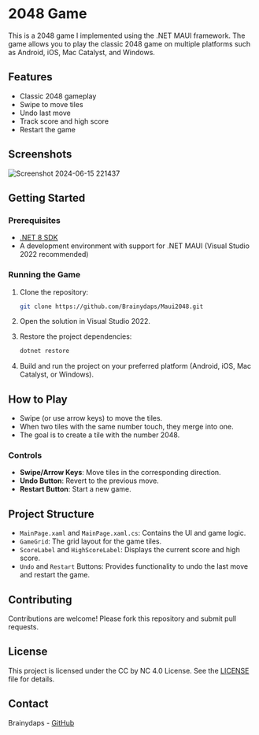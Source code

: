 # 2048 Game

This is a 2048 game I implemented using the .NET MAUI framework. The game allows you to play the classic 2048 game on multiple platforms such as Android, iOS, Mac Catalyst, and Windows.

## Features

- Classic 2048 gameplay
- Swipe to move tiles
- Undo last move
- Track score and high score
- Restart the game

## Screenshots
![Screenshot 2024-06-15 221437](https://github.com/Brainydaps/2048-game/assets/41041115/5bd604e6-2242-4e7e-a7c7-63a4e9c49ccd)


## Getting Started

### Prerequisites

- [.NET 8 SDK](https://dotnet.microsoft.com/download/dotnet/8.0)
- A development environment with support for .NET MAUI (Visual Studio 2022 recommended)

### Running the Game

1. Clone the repository:

    ```sh
    git clone https://github.com/Brainydaps/Maui2048.git
    ```

2. Open the solution in Visual Studio 2022.

3. Restore the project dependencies:

    ```sh
    dotnet restore
    ```

4. Build and run the project on your preferred platform (Android, iOS, Mac Catalyst, or Windows).

## How to Play

- Swipe (or use arrow keys) to move the tiles.
- When two tiles with the same number touch, they merge into one.
- The goal is to create a tile with the number 2048.

### Controls

- **Swipe/Arrow Keys**: Move tiles in the corresponding direction.
- **Undo Button**: Revert to the previous move.
- **Restart Button**: Start a new game.

## Project Structure

- `MainPage.xaml` and `MainPage.xaml.cs`: Contains the UI and game logic.
- `GameGrid`: The grid layout for the game tiles.
- `ScoreLabel` and `HighScoreLabel`: Displays the current score and high score.
- `Undo` and `Restart` Buttons: Provides functionality to undo the last move and restart the game.

## Contributing

Contributions are welcome! Please fork this repository and submit pull requests.

## License

This project is licensed under the CC by NC 4.0 License. See the [LICENSE](LICENSE) file for details.

## Contact

Brainydaps - [GitHub](https://github.com/Brainydaps)

